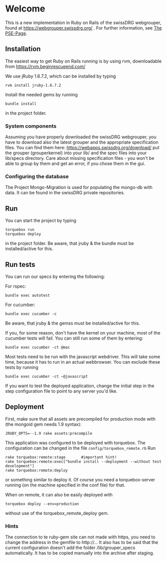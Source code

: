 # Welcome

This is a new implementation in Ruby on Rails of the swissDRG webgrouper, 
found at https://webgrouper.swissdrg.org/ . For further information, see [The PSE-Page](http://pym.unibe.ch/pse/wiki/doku.php?id=pse1:home).

## Installation

The easiest way to get Ruby on Rails running is by using rvm, downloadable from https://rvm.beginrescueend.com/

We use jRuby 1.6.7.2, which can be installed by typing

	rvm install jruby-1.6.7.2
	
Install the needed gems by running

	bundle install
	
in the project folder.

### System components

Assuming you have properly downloaded the swissDRG webgrouper, you have to download also the 
latest grouper and the appropriate specification files. 
You can find them here: https://webapps.swissdrg.org/download/
put the grouper (grouperkernel) into your lib/ and the spec files into your lib/specs directory.
Care about missing specification files - you won't be able to group by them
and get an error, if you chose them in the gui.

### Configuring the database

The Project Mongo-Migration is used for populating the mongo-db with data. It can be found in the swissDRG private repositories.
	
## Run

You can start the project by typing
	
	torquebox run
	torquebox deploy

in the project folder. Be aware, that jruby & the bundle must be installed/active for this.

## Run tests

You can run our specs by entering the following:

For rspec:

	bundle exec autotest

For cucumber:

	bundle exec cucumber -c
	
Be aware, that jruby & the gemss must be installed/active for this.

If you, for some reason, don't have the kernel on your machine, most of the cucumber tests will fail.
You can still run some of them by entering:
  
  	bundle exec cucumber -ct @mac
  	
Most tests need to be run with the javascript webdriver. This will take some time, 
because it has to run in an actual webbrowser. You can exclude these tests by running

    bundle exec cucumber -ct ~@javascript
    
If you want to test the deployed application, change the initial step in the step configuration
file to point to any server you'd like.

## Deployment

First, make sure that all assets are precompiled for production mode with (the mongoid gem needs 1.9 syntax): 

	JRUBY_OPTS=--1.9 rake assets:precompile
	
This application was configured to be deployed with torquebox. The configuration can be changed in the file `config/torquebox_remote.rb` Run

	rake torquebox:remote:stage       #important hint!
	rake torquebox:remote:exec["bundle install --deployment --without test development"]
	rake torquebox:remote:deploy
	
or something similar to deploy it. Of course you need a torquebox-server running (on the machine specified in the conf file) for that.

When on remote, it can also be easily deployed with

	torquebox deploy --env=production

without use of the torquebox_remote_deploy gem.

### Hints

The connection to te ruby-gem site can not made with https, you need to change the address in the gemfile to http://...
It also has to be said that the current configuration doesn't add the folder /lib/grouper_specs automatically. It has to be
copied manually into the archive after staging.
